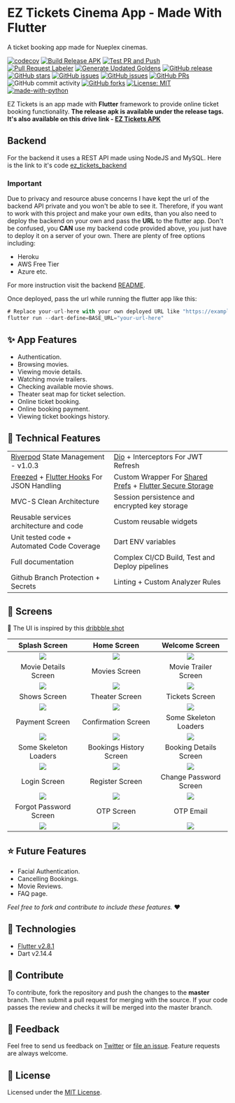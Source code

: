 # EZ Tickets Cinema App - Made With Flutter #
A ticket booking app made for Nueplex cinemas.

[![codecov]](https://codecov.io/gh/arafaysaleem/ez_tickets_app) [![Build Release APK]](https://github.com/arafaysaleem/ez_tickets_app/actions/workflows/PR-merge-build-release.yaml) [![Test PR and Push]](https://github.com/arafaysaleem/ez_tickets_app/actions/workflows/PR-open-test-build.yaml) [![Pull Request Labeler]](https://github.com/arafaysaleem/ez_tickets_app/actions/workflows/label.yaml) [![Generate Updated Goldens]](https://github.com/arafaysaleem/ez_tickets_app/actions/workflows/PR-generate-goldens.yaml) [![GitHub release]](https://github.com/arafaysaleem/ez_tickets_app/releases) [![GitHub stars]](https://github.com/arafaysaleem/ez_tickets_app/stargazers) [![GitHub issues]](https://github.com/arafaysaleem/ez_tickets_app/issues) [![GitHub issues](https://img.shields.io/github/issues-closed/arafaysaleem/ez_tickets_app?color=brightgreen)](https://github.com/arafaysaleem/ez_tickets_app/issues?q=is%3Aissue+is%3Aclosed) [![GitHub PRs](https://img.shields.io/github/issues-pr-closed/arafaysaleem/ez_tickets_app?color=blueviolet)](https://github.com/arafaysaleem/ez_tickets_app/pulls?q=is%3Apr+is%3Aclosed) ![GitHub commit activity](https://img.shields.io/github/commit-activity/m/arafaysaleem/ez_tickets_app) [![GitHub forks](https://img.shields.io/github/forks/arafaysaleem/ez_tickets_app?color=yellow)](https://github.com/arafaysaleem/ez_tickets_app/network) [![License: MIT](https://img.shields.io/github/license/arafaysaleem/ez_tickets_app)](https://github.com/arafaysaleem/ez_tickets_app/blob/master/LICENSE) [![made-with-python](https://img.shields.io/badge/Made%20With-Flutter-blue)](https://flutter.dev/)

EZ Tickets is an app made with **Flutter** framework to provide online ticket booking functionality.
**The release apk is available under the release tags. It's also available on this drive link - [EZ Tickets APK]**

## Backend
For the backend it uses a REST API made using NodeJS and MySQL. Here is the link to it's code [ez_tickets_backend]

### Important
Due to privacy and resource abuse concerns I have kept the url of the backend API private and you won't be able to see it. Therefore, if you want to work with this project and make your own edits, than you also need to deploy the backend on your own and pass the **URL** to the flutter app. 
Don't be confused, you **CAN** use my backend code provided above, you just have to deploy it on a server of your own. There are plenty of free options including:
 - Heroku
 - AWS Free Tier
 - Azure etc.

For more instruction visit the backend [README](https://github.com/arafaysaleem/ez_tickets_backend/blob/master/README.md#rocket-deployement).


Once deployed, pass the url while running the flutter app like this:

```dart
# Replace your-url-here with your own deployed URL like "https://example.com/api/v1"
flutter run --dart-define=BASE_URL="your-url-here"
```

## :sparkles: App Features

- Authentication.
- Browsing movies.
- Viewing movie details.
- Watching movie trailers.
- Checking available movie shows.
- Theater seat map for ticket selection.
- Online ticket booking.
- Online booking payment.
- Viewing ticket bookings history.

## :wrench: Technical Features

<table>
    <tr>
        <td><a href="https://pub.dev/packages/riverpod">Riverpod</a> State Management - v1.0.3</td>
        <td><a href="https://pub.dev/packages/dio">Dio</a> + Interceptors For JWT Refresh</td>
    </tr>
    <tr>
        <td><a href="https://pub.dev/packages/freezed">Freezed</a> + <a href="https://pub.dev/packages/flutter_hooks">Flutter Hooks</a> For JSON Handling</td>
        <td>Custom Wrapper For <a href="https://pub.dev/packages/shared_preferences">Shared Prefs</a> + <a href="https://pub.dev/packages/flutter_secure_storage">Flutter Secure Storage</a></td>
    </tr>
    <tr>
        <td>MVC-S Clean Architecture</td>
        <td>Session persistence and encrypted key storage</td>
    </tr>
    <tr>
        <td>Reusable services architecture and code</td>
        <td>Custom reusable widgets</td>
    </tr>
    <tr>
        <td>Unit tested code + Automated Code Coverage</td>
        <td>Dart ENV variables</td>
    </tr>
    <tr>
        <td>Full documentation</td>
        <td>Complex CI/CD Build, Test and Deploy pipelines</td>
    </tr>
    <tr>
        <td>Github Branch Protection + Secrets</td>
        <td>Linting + Custom Analyzer Rules</td>
    </tr>
</table>

## :iphone: Screens
:art: The UI is inspired by this [dribbble shot]

Splash Screen | Home Screen | Welcome Screen |
:------------:|:-----------:|:--------------:|
![](./readme_files/splash_screen.jpg) | ![](./readme_files/home_screen.jpg) | ![](./readme_files/welcome_screen.jpg)
Movie Details Screen | Movies Screen | Movie Trailer Screen |
![](./readme_files/movie_details_screen.jpg) | ![](./readme_files/movies_screen.jpg) | ![](./readme_files/trailer_screen.jpg)
Shows Screen | Theater Screen | Tickets Screen |
![](./readme_files/shows_screen.jpg) | ![](./readme_files/theater_screen.jpg) | ![](./readme_files/tickets_screen.jpg)
Payment Screen | Confirmation Screen | Some Skeleton Loaders |
![](./readme_files/payment_screen.jpg) | ![](./readme_files/booking_done_Screen.jpg) | ![](./readme_files/bookings_history_skeleton.jpg)
Some Skeleton Loaders | Bookings History Screen | Booking Details Screen |
![](./readme_files/bookings_history_skeleton.jpg) | ![](./readme_files/bookings_history_screen.jpg) | ![](./readme_files/booking_details_screen.jpg)
Login Screen | Register Screen | Change Password Screen |
![](./readme_files/login_screen.jpg) | ![](./readme_files/register_screen.jpg) | ![](./readme_files/change_password_screen.jpg)
Forgot Password Screen | OTP Screen | OTP Email |
![](./readme_files/forgot_password_screen.jpg) | ![](./readme_files/otp_screen.jpg) | ![](./readme_files/otp_email.jpg)

## ⭐ Future Features

- Facial Authentication.
- Cancelling Bookings.
- Movie Reviews.
- FAQ page.

*Feel free to fork and contribute to include these features.* ❤︎

## 🚀 Technologies

- [Flutter v2.8.1]
- Dart v2.14.4

## 🤝 Contribute

To contribute, fork the repository and push the changes to the **master** branch. Then submit a pull request for merging with the source. If your code passes the review and checks it will be merged into the master branch.

## 💬 Feedback

Feel free to send us feedback on [Twitter] or [file an issue]. Feature requests are always welcome.

## 📝 License

Licensed under the [MIT License].

[//]: # (These are reference links used in the body of this note and get stripped out when the markdown processor does its job. There is no need to format nicely because it shouldn't be seen. Thanks SO - http://stackoverflow.com/questions/4823468/store-comments-in-markdown-syntax)

[Github issues]: <https://img.shields.io/github/issues/arafaysaleem/ez_tickets_app?color=red>
[GitHub stars]: <https://img.shields.io/github/stars/arafaysaleem/ez_tickets_app?color=orange>
[GitHub release]: <https://img.shields.io/github/release/arafaysaleem/ez_tickets_app?color=blue>
[Generate Updated Goldens]: <https://github.com/arafaysaleem/ez_tickets_app/actions/workflows/PR-generate-goldens.yaml/badge.svg>
[Pull Request Labeler]: <https://github.com/arafaysaleem/ez_tickets_app/actions/workflows/label.yaml/badge.svg>
[Test PR and Push]: <https://github.com/arafaysaleem/ez_tickets_app/actions/workflows/PR-open-test-build.yaml/badge.svg>
[Build Release APK]: <https://github.com/arafaysaleem/ez_tickets_app/actions/workflows/PR-merge-build-release.yaml/badge.svg>
[codecov]: <https://codecov.io/gh/arafaysaleem/ez_tickets_app/branch/master/graph/badge.svg?token=1AL3LTIQE7>
[dribbble shot]: <https://dribbble.com/shots/8257559-Movie-2-0>
[EZ Tickets APK]: <https://drive.google.com/folderview?id=1v7iHxgygzObno7DKGU2FFc2__NS0nZ2->
[ez_tickets_backend]: <https://github.com/arafaysaleem/ez_tickets_backend>
[Flutter v2.8.1]: <https://storage.googleapis.com/flutter_infra_release/releases/stable/windows/flutter_windows_2.8.1-stable.zip>
[Twitter]: <https://twitter.com/AbdurRafaySale2>
[file an issue]: <https://github.com/arafaysaleem/ez_tickets_app/issues/new>
[MIT License]: <./LICENSE>

